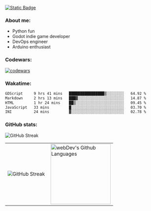 [![Static Badge](https://img.shields.io/badge/Telegram-blue?style=flat&logo=telegram&link=https://t.me/sfkulagin)](https://t.me/sfkulagin)
### About me:

- Python fun
- Godot indie game developer
- DevOps engineer
- Arduino enthusiast

### Codewars:

[![codewars](https://www.codewars.com/users/talkafk/badges/large)](https://www.codewars.com/users/talkafk)

### Wakatime:

<!--START_SECTION:waka-->

```txt
GDScript     9 hrs 41 mins   ████████████████▒░░░░░░░░   64.92 %
Markdown     2 hrs 13 mins   ███▓░░░░░░░░░░░░░░░░░░░░░   14.87 %
HTML         1 hr 24 mins    ██▒░░░░░░░░░░░░░░░░░░░░░░   09.45 %
JavaScript   33 mins         █░░░░░░░░░░░░░░░░░░░░░░░░   03.70 %
INI          24 mins         ▓░░░░░░░░░░░░░░░░░░░░░░░░   02.78 %
```

<!--END_SECTION:waka-->

### GitHub stats:
![GitHub Streak](https://github-readme-stats.vercel.app/api?username=talkafk&theme=dark)
<table style="border: 0;">
  <tr>
    <td>
      <img src="https://streak-stats.demolab.com?user=talkafk&theme=dark" alt="GitHub Streak" />
    </td>
    <td>
      <img height="195px" align="right" alt="webDev's Github Languages" src="https://github-readme-stats.vercel.app/api/top-langs/?username=talkafk&layout=donut&theme=dark" />
    </td>
  </tr>
</table>
